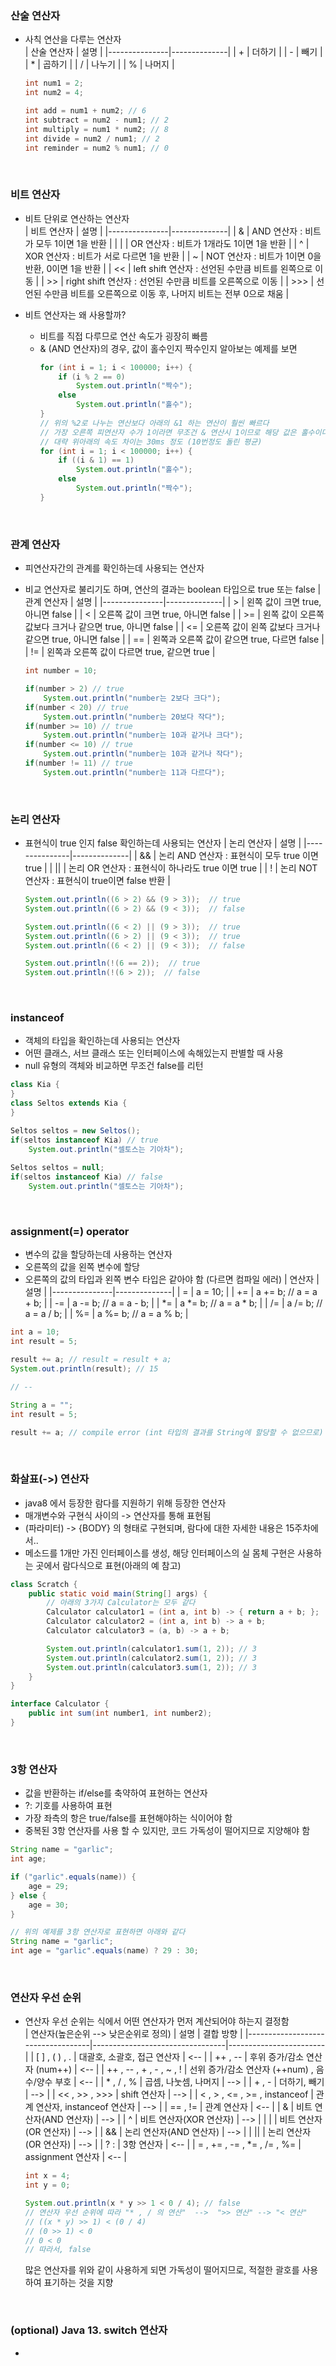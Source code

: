 ### 산술 연산자
- 사칙 연산을 다루는 연산자  
  |   산술 연산자    |  	   설명     |
  |---------------|--------------|
  | +             |  더하기 |
  | -             |  빼기  | 
  | *             |  곱하기 |
  | /             |  나누기 |
  | %             |  나머지 |
  ~~~java
  int num1 = 2;
  int num2 = 4;
  
  int add = num1 + num2; // 6
  int subtract = num2 - num1; // 2
  int multiply = num1 * num2; // 8
  int divide = num2 / num1; // 2
  int reminder = num2 % num1; // 0
  
  ~~~
  
</br>


### 비트 연산자
- 비트 단위로 연산하는 연산자  
  |   비트 연산자    |  	   설명     |
  |---------------|--------------|
  | &             |  AND 연산자 : 비트가 모두 1이면 1을 반환 | 
  | \|             |  OR 연산자 : 비트가 1개라도 1이면 1을 반환  | 
  | ^             |  XOR 연산자 : 비트가 서로 다르면 1을 반환 | 
  | ~             |  NOT 연산자 : 비트가 1이면 0을 반환, 0이면 1을 반환 | 
  | <<             |  left shift 연산자 : 선언된 수만큼 비트를 왼쪽으로 이동 | 
  | >>             |  right shift 연산자 : 선언된 수만큼 비트를 오른쪽으로 이동 | 
  | >>>            |  선언된 수만큼 비트를 오른쪽으로 이동 후, 나머지 비트는 전부 0으로 채움 | 
  

- 비트 연산자는 왜 사용할까?
  - 비트를 직접 다루므로 연산 속도가 굉장히 빠름
  - & (AND 연산자)의 경우, 값이 홀수인지 짝수인지 알아보는 예제를 보면
    ~~~java
    for (int i = 1; i < 100000; i++) {
        if (i % 2 == 0)
            System.out.println("짝수");
        else
            System.out.println("홀수");
    }
    // 위의 %2로 나누는 연산보다 아래의 &1 하는 연산이 훨씬 빠르다
    // 가장 오른쪽 피연산자 수가 1이라면 무조건 & 연산시 1이므로 해당 값은 홀수이다
    // 대략 위아래의 속도 차이는 30ms 정도 (10번정도 돌린 평균)
    for (int i = 1; i < 100000; i++) {
        if ((i & 1) == 1)
            System.out.println("홀수");
        else
            System.out.println("짝수");
    }
    ~~~
  
  </br>


### 관계 연산자
- 피연산자간의 관계를 확인하는데 사용되는 연산자
- 비교 연산자로 불리기도 하며, 연산의 결과는 boolean 타입으로 true 또는 false
  |   관계 연산자    |  	   설명     |
  |---------------|--------------|
  | >             |  왼쪽 값이 크면 true, 아니면 false | 
  | <           |  오른쪽 값이 크면 true, 아니면 false  | 
  | >=          |  왼쪽 값이 오른쪽 값보다 크거나 같으면 true, 아니면 false | 
  | <=          |  오른쪽 값이 왼쪽 값보다 크거나 같으면 true, 아니면 false | 
  | ==          |  왼쪽과 오른쪽 값이 같으면 true, 다르면 false | 
  | !=          |  왼쪽과 오른쪽 값이 다르면 true, 같으면 true | 
  ~~~java
  int number = 10;

  if(number > 2) // true
      System.out.println("number는 2보다 크다");
  if(number < 20) // true
      System.out.println("number는 20보다 작다");
  if(number >= 10) // true
      System.out.println("number는 10과 같거나 크다");
  if(number <= 10) // true
      System.out.println("number는 10과 같거나 작다");
  if(number != 11) // true
      System.out.println("number는 11과 다르다");
  ~~~

  </br>
  

### 논리 연산자
- 표현식이 true 인지 false 확인하는데 사용되는 연산자
  |   논리 연산자    |  	   설명     |
  |---------------|--------------|
  | &&             |  논리 AND 연산자 : 표현식이 모두 true 이면 true | 
  | \|\|           |  논리 OR 연산자 : 표현식이 하나라도 true 이면 true  | 
  | !          |  논리 NOT 연산자 : 표현식이 true이면 false 반환 | 
  ~~~java
  System.out.println((6 > 2) && (9 > 3));  // true
  System.out.println((6 > 2) && (9 < 3));  // false

  System.out.println((6 < 2) || (9 > 3));  // true
  System.out.println((6 > 2) || (9 < 3));  // true
  System.out.println((6 < 2) || (9 < 3));  // false

  System.out.println(!(6 == 2));  // true
  System.out.println(!(6 > 2));  // false
  ~~~
  
  </br>
  

### instanceof
- 객체의 타입을 확인하는데 사용되는 연산자
- 어떤 클래스, 서브 클래스 또는 인터페이스에 속해있는지 판별할 때 사용
- null 유형의 객체와 비교하면 무조건 false를 리턴
~~~java
class Kia {
}
class Seltos extends Kia {
}

Seltos seltos = new Seltos();
if(seltos instanceof Kia) // true
    System.out.println("셀토스는 기아차");
    
Seltos seltos = null;    
if(seltos instanceof Kia) // false
    System.out.println("셀토스는 기아차");
~~~

</br>


### assignment(=) operator
- 변수의 값을 할당하는데 사용하는 연산자
- 오른쪽의 값을 왼쪽 변수에 할당
- 오른쪽의 값의 타입과 왼쪽 변수 타입은 같아야 함 (다르면 컴파일 에러)
  |   연산자    |  	   설명     |
  |---------------|--------------|
  | =             | a = 10;  |
  | +=            | a += b; // a = a + b; |
  | -=            | a -= b; // a = a - b; |
  | *=            | a *= b; // a = a * b; |
  | /=            | a /= b; // a = a / b; |
  | %=            | a %= b; // a = a % b; |

~~~java
int a = 10;
int result = 5;

result += a; // result = result + a;
System.out.println(result); // 15

// --

String a = "";
int result = 5;

result += a; // compile error (int 타입의 결과를 String에 할당할 수 없으므로)
~~~

</br>


### 화살표(->) 연산자
- java8 에서 등장한 람다를 지원하기 위해 등장한 연산자
- 매개변수와 구현식 사이의 -> 연산자를 통해 표현됨
- (파라미터) -> {BODY} 의 형태로 구현되며, 람다에 대한 자세한 내용은 15주차에서..
- 메소드를 1개만 가진 인터페이스를 생성, 해당 인터페이스의 실 몸체 구현은 사용하는 곳에서 람다식으로 표현(아래의 예 참고)
~~~java
class Scratch {
    public static void main(String[] args) {
        // 아래의 3가지 Calculator는 모두 같다
        Calculator calculator1 = (int a, int b) -> { return a + b; };
        Calculator calculator2 = (int a, int b) -> a + b;
        Calculator calculator3 = (a, b) -> a + b;

        System.out.println(calculator1.sum(1, 2)); // 3
        System.out.println(calculator2.sum(1, 2)); // 3
        System.out.println(calculator3.sum(1, 2)); // 3
    }
}

interface Calculator {
    public int sum(int number1, int number2);
}
~~~

</br>


### 3항 연산자
- 값을 반환하는 if/else를 축약하여 표현하는 연산자  
- ?: 기호를 사용하여 표현
- 가장 좌측의 항은 true/false를 표현해야하는 식이어야 함
- 중복된 3항 연산자를 사용 할 수 있지만, 코드 가독성이 떨어지므로 지양해야 함
~~~java
String name = "garlic";
int age;

if ("garlic".equals(name)) {
    age = 29;
} else {
    age = 30;
}

// 위의 예제를 3항 연산자로 표현하면 아래와 같다
String name = "garlic";
int age = "garlic".equals(name) ? 29 : 30;
~~~

</br>


### 연산자 우선 순위
- 연산자 우선 순위는 식에서 어떤 연산자가 먼저 계산되어야 하는지 결정함  
  |   연산자(높은순위 --> 낮은순위로 정의)    |  	   설명                        |           결합 방향      |
  |-----------------------------------|---------------------------------|------------------------|
  |        [ ] , ( ) , .              |    대괄호, 소괄호, 접근 연산자		     |           <--          |
  |        ++ , --                    |    후위 증가/감소 연산자 (num++)     |           <--          |
  |    ++ , -- , + , - , ~ , !        |    선위 증가/감소 연산자 (++num) , 음수/양수 부호  |      <--          |
  |       * , / , %                   |     곱셈, 나눗셈, 나머지             |         -->            |
  |          + , -                    |    더하기, 빼기                    |         -->            |
  |          << , >> , >>>            |       shift 연산자                |         -->            |
  |  < , > , <= , >= , instanceof     |     관계 연산자, instanceof 연산자   |         -->            |
  |       == , !=				              |     관계 연산자                    |         <--            |
  |         &						              |     비트 연산자(AND 연산자)			     |         -->          |
  |			^						                  |     비트 연산자(XOR 연산자)	         |         -->          |
  | 		\|			              			  |     비트 연산자(OR 연산자)			     |         -->          |
  | 		&&		              				  |		  논리 연산자(AND 연산자)			     |         -->          |
  | 		\|\|		              			  |		  논리 연산자(OR 연산자)			     |         -->          |
  | 		? :			              			  |		  3항 연산자						         |         <--          |
  |    = , += , -= , *= , /= , %= 	  |	    assignment 연산자				     |          <--          |
  
  ~~~java
  int x = 4;
  int y = 0;

  System.out.println(x * y >> 1 < 0 / 4); // false
  // 연산자 우선 순위에 따라 "* , / 의 연산"  -->  ">> 연산" --> "< 연산"
  // ((x * y) >> 1) < (0 / 4) 
  // (0 >> 1) < 0
  // 0 < 0
  // 따라서, false
  ~~~
  많은 연산자를 위와 같이 사용하게 되면 가독성이 떨어지므로, 적절한 괄호를 사용하여 표기하는 것을 지향  
  
</br>

### (optional) Java 13. switch 연산자
- 
